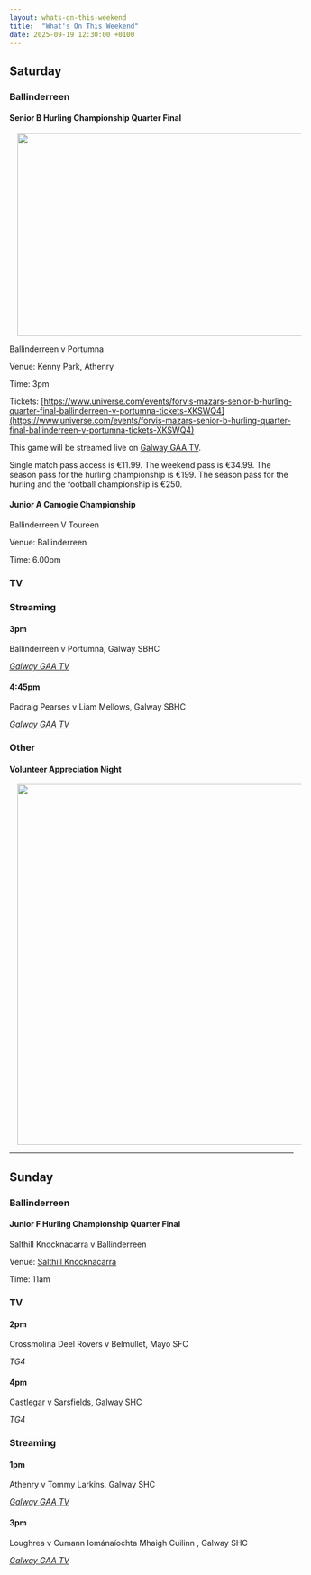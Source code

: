 ```yaml
---
layout: whats-on-this-weekend
title:  "What's On This Weekend"
date: 2025-09-19 12:30:00 +0100
---
```


## Saturday

### Ballinderreen

#### Senior B Hurling Championship Quarter Final

<a href="https://blogger.googleusercontent.com/img/b/R29vZ2xl/AVvXsEjdCy0ZKAcvWq46vrCJxOAx8FRubxRDz9ce7XnOzrsGTv7Hg6qzJF_lhX2jedXapM9f-geKP5nfdvtzluAL-QhehKnHgVCeKVYpGGu2cdOzQvLPN_MX86WXGALNKlQZoTdw0htzAVisB4kJsHBfdbISE_nd4L-UC5YIFLAemXCvpq_HrVA6crWWuNI9z_KC/s1600/asset-preview-l2YeWIn86sxHBd1H.png" style="margin-left: 1em; margin-right: 1em;"><img border="0" data-original-height="900" data-original-width="1600" height="360" src="https://blogger.googleusercontent.com/img/b/R29vZ2xl/AVvXsEjdCy0ZKAcvWq46vrCJxOAx8FRubxRDz9ce7XnOzrsGTv7Hg6qzJF_lhX2jedXapM9f-geKP5nfdvtzluAL-QhehKnHgVCeKVYpGGu2cdOzQvLPN_MX86WXGALNKlQZoTdw0htzAVisB4kJsHBfdbISE_nd4L-UC5YIFLAemXCvpq_HrVA6crWWuNI9z_KC/w640-h360/asset-preview-l2YeWIn86sxHBd1H.png" width="640" /></a>

Ballinderreen v Portumna

Venue: Kenny Park, Athenry

Time: 3pm

Tickets: [https://www.universe.com/events/forvis-mazars-senior-b-hurling-quarter-final-ballinderreen-v-portumna-tickets-XKSWQ4](https://www.universe.com/events/forvis-mazars-senior-b-hurling-quarter-final-ballinderreen-v-portumna-tickets-XKSWQ4)

This game will be streamed live on [Galway GAA TV](https://page.inplayer.com/galwaygaatv/item.html?id=5055948).

Single match pass access is €11.99. The weekend pass is €34.99. The season pass for the hurling championship is €199. The season pass for the hurling and the football championship is €250.

#### Junior A Camogie Championship

Ballinderreen V Toureen

Venue: Ballinderreen

Time: 6.00pm

### TV

### Streaming

#### 3pm

Ballinderreen v Portumna, Galway SBHC

[*Galway GAA TV*](https://page.inplayer.com/galwaygaatv/item.html?id=5055948)

#### 4:45pm

Padraig Pearses v Liam Mellows, Galway SBHC

[*Galway GAA TV*](https://page.inplayer.com/galwaygaatv/item.html?id=5055947)

### Other

#### Volunteer Appreciation Night

<a href="https://blogger.googleusercontent.com/img/b/R29vZ2xl/AVvXsEiZulrsS1RDMcjxF22cNcylJxVllWhh4C3bdJymePxKk71z0grPBZatjWJ0jiPhSZ7cicR1lxjd5f4LXLvOelOIqXMZvqPAcrWfStRyT6VepR7F7Eutt7y-v9MjbPKyLe0YYYerR3IQlqn1_mFhxSmMNSqHglX9cNItHRLwevBmQAnhKbfYZLX_wgg559il/s1350/appreciation.jpg" style="margin-left: 1em; margin-right: 1em;"><img border="0" data-original-height="1350" data-original-width="1080" height="640" src="https://blogger.googleusercontent.com/img/b/R29vZ2xl/AVvXsEiZulrsS1RDMcjxF22cNcylJxVllWhh4C3bdJymePxKk71z0grPBZatjWJ0jiPhSZ7cicR1lxjd5f4LXLvOelOIqXMZvqPAcrWfStRyT6VepR7F7Eutt7y-v9MjbPKyLe0YYYerR3IQlqn1_mFhxSmMNSqHglX9cNItHRLwevBmQAnhKbfYZLX_wgg559il/w512-h640/appreciation.jpg" width="512" /></a>

---

## Sunday

### Ballinderreen

#### Junior F Hurling Championship Quarter Final

Salthill Knocknacarra v Ballinderreen

Venue: [Salthill Knocknacarra](https://www.google.com/maps?cid=8950135562625538441&source=mc)

Time: 11am

### TV

#### 2pm

Crossmolina Deel Rovers v Belmullet, Mayo SFC

*TG4*

#### 4pm

Castlegar v Sarsfields, Galway SHC

*TG4*

### Streaming

#### 1pm

Athenry v Tommy Larkins, Galway SHC

[*Galway GAA TV*](https://page.inplayer.com/galwaygaatv/item.html?id=5055946)

#### 3pm

Loughrea v Cumann Iománaíochta Mhaigh Cuilinn , Galway SHC

[*Galway GAA TV*](https://page.inplayer.com/galwaygaatv/item.html?id=5055944)
